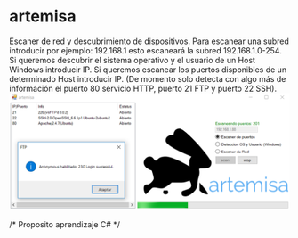 # artemisa
Escaner de red y descubrimiento de dispositivos. Para escanear una subred introducir por ejemplo: 192.168.1 esto escaneará la subred 192.168.1.0-254.
Si queremos descubrir el sistema operativo y el usuario de un Host Windows introducir IP.
Si queremos escanear los puertos disponibles de un determinado Host introducir IP. (De momento solo detecta con algo más de información el puerto 80 servicio HTTP, puerto 21 FTP y puerto 22 SSH).
![texto cualquiera por si no carga la imagen](https://github.com/naivenom/artemisa/blob/master/artemisaa.PNG)

/* Proposito aprendizaje C# */
